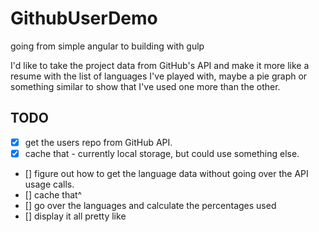 # GithubUserDemo
going from simple angular to building with gulp

I'd like to take the project data from GitHub's API and make it more like a resume with the list of languages I've played with, maybe a pie graph or something similar to show that I've used one more than the other.

## TODO
  - [x] get the users repo from GitHub API.
  - [x] cache that - currently local storage, but could use something else.
  - [] figure out how to get the language data without going over the API usage calls.
  - [] cache that^
  - [] go over the languages and calculate the percentages used
  - [] display it all pretty like
